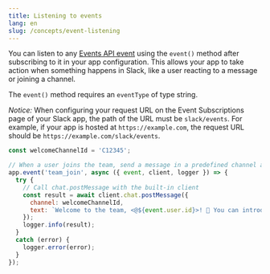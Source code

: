 ```yaml
---
title: Listening to events
lang: en
slug: /concepts/event-listening
---
```


You can listen to any [Events API event](https://docs.slack.dev/reference/events) using the `event()` method after subscribing to it in your app configuration. This allows your app to take action when something happens in Slack, like a user reacting to a message or joining a channel.

The `event()` method requires an `eventType` of type string.

*Notice:* When configuring your request URL on the Event Subscriptions page of your Slack app, the path of the URL must be `slack/events`.
For example, if your app is hosted at `https://example.com`, the request URL should be `https://example.com/slack/events`.

```javascript
const welcomeChannelId = 'C12345';

// When a user joins the team, send a message in a predefined channel asking them to introduce themselves
app.event('team_join', async ({ event, client, logger }) => {
  try {
    // Call chat.postMessage with the built-in client
    const result = await client.chat.postMessage({
      channel: welcomeChannelId,
      text: `Welcome to the team, <@${event.user.id}>! 🎉 You can introduce yourself in this channel.`
    });
    logger.info(result);
  }
  catch (error) {
    logger.error(error);
  }
});
```
